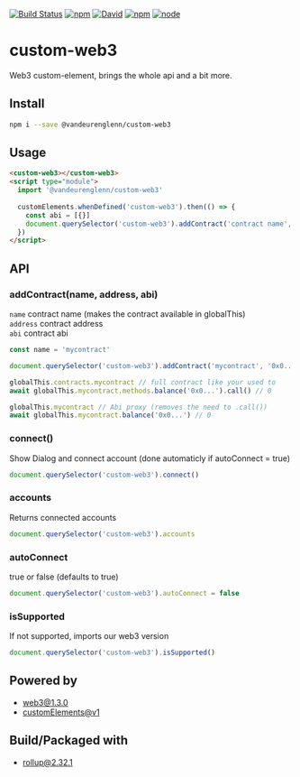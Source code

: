 [![Build Status](https://img.shields.io/travis/vandeurenglenn/custom-web3/master.svg?style=for-the-badge)](https://travis-ci.org/vandeurenglenn/custom-web3)
[![npm](https://img.shields.io/npm/dt/@vandeurenglenn/custom-web3.svg?style=for-the-badge)](https://www.npmjs.com/package/@vandeurenglenn/custom-web3)
[![David](https://img.shields.io/david/vandeurenglenn/custom-web3.svg?style=for-the-badge)](https://github.com/vandeurenglenn/custom-web3)
[![npm](https://img.shields.io/npm/v/@vandeurenglenn/custom-web3.svg?style=for-the-badge)](https://www.npmjs.com/package/@vandeurenglenn/custom-web3)
[![node](https://img.shields.io/node/v/@vandeurenglenn/custom-web3?style=for-the-badge)]((https://www.npmjs.com/package/@vandeurenglenn/custom-web3))

# custom-web3
 Web3 custom-element, brings the whole api and a bit more.

## Install
```sh
npm i --save @vandeurenglenn/custom-web3
```

## Usage
```html
<custom-web3></custom-web3>
<script type="module">
  import '@vandeurenglenn/custom-web3'
  
  customElements.whenDefined('custom-web3').then(() => {
    const abi = [{}]
    document.querySelector('custom-web3').addContract('contract name', 'contract address', abi)
  })
</script>
```

## API

### addContract(name, address, abi)

`name` contract name (makes the contract available in globalThis)<br>
`address` contract address<br>
`abi` contract abi<br>

```js
const name = 'mycontract'

document.querySelector('custom-web3').addContract('mycontract', '0x0...', [{}])

globalThis.contracts.mycontract // full contract like your used to
await globalThis.mycontract.methods.balance('0x0...').call() // 0

globalThis.mycontract // Abi proxy (removes the need to .call())
await globalThis.mycontract.balance('0x0...') // 0
```

### connect()
Show Dialog and connect account (done automaticly if autoConnect = true)
```js
document.querySelector('custom-web3').connect()
```

### accounts
Returns connected accounts
```js
document.querySelector('custom-web3').accounts
```

### autoConnect
true or false (defaults to true)
```js
document.querySelector('custom-web3').autoConnect = false
```

### isSupported

If not supported, imports our web3 version

```js
document.querySelector('custom-web3').isSupported()
```


## Powered by
- [web3@1.3.0](https://github.com/ethereum/web3.js/tree/1.x)
- [customElements@v1](https://developers.google.com/web/fundamentals/web-components/customelements)

## Build/Packaged with
- [rollup@2.32.1](https://rollupjs.org/)
